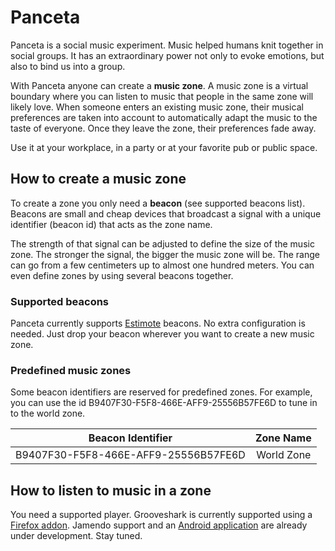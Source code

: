 # Panceta

Panceta is a social music experiment. Music helped humans knit together in social groups. It has an extraordinary power not only to evoke emotions, but also to bind us into a group.

With Panceta anyone can create a **music zone**. A music zone is a virtual boundary where you can listen to music that people in the same zone will likely love. When someone enters an existing music zone, their musical preferences are taken into account to automatically adapt the music to the taste of everyone. Once they leave the zone, their preferences fade away.

Use it at your workplace, in a party or at your favorite pub or public space.

## How to create a music zone

To create a zone you only need a **beacon** (see supported beacons list). Beacons are small and cheap devices that broadcast a signal with a unique identifier (beacon id) that acts as the zone name.

The strength of that signal can be adjusted to define the size of the music zone. The stronger the signal, the bigger the music zone will be. The range can go from a few centimeters up to almost one hundred meters. You can even define zones by using several beacons together.

### Supported beacons

Panceta currently supports [Estimote](http://estimote.com/#jump-to-products) beacons. No extra configuration is needed. Just drop your beacon wherever you want to create a new music zone.

### Predefined music zones

Some beacon identifiers are reserved for predefined zones. For example, you can use the id B9407F30-F5F8-466E-AFF9-25556B57FE6D to tune in to the world zone.

| Beacon Identifier                    | Zone Name     |
| ------------------------------------ |:-------------:|
| B9407F30-F5F8-466E-AFF9-25556B57FE6D |    World Zone |

## How to listen to music in a zone

You need a supported player. Grooveshark is currently supported using a [Firefox addon](https://github.com/panceta/panceta-grooveshark-firefox). Jamendo support and an [Android application](https://github.com/panceta/panceta-android) are already under development. Stay tuned.
